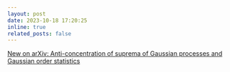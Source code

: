 ```yaml
---
layout: post
date: 2023-10-18 17:20:25
inline: true
related_posts: false
---
```


[New on arXiv: Anti-concentration of suprema of Gaussian processes and Gaussian order statistics](https://arxiv.org/abs/2310.12119)

